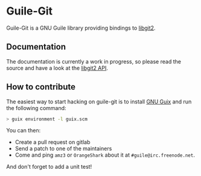 # Guile-Git

Guile-Git is a GNU Guile library providing bindings to
[libgit2](https://libgit2.org/).

## Documentation

The documentation is currently a work in progress, so please read the
source and have a look at the [libgit2 API](https://libgit2.org/libgit2/#HEAD).

## How to contribute

The easiest way to start hacking on guile-git is to install
[GNU Guix](https://gnu.org/s/guix) and run the following command:

```bash
> guix environment -l guix.scm
```

You can then:

- Create a pull request on gitlab
- Send a patch to one of the maintainers
- Come and ping `amz3` or `OrangeShark` about it at `#guile@irc.freenode.net`.

And don't forget to add a unit test!
